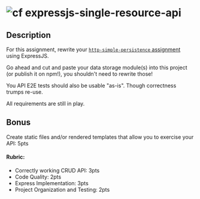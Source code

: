 ![cf](http://i.imgur.com/7v5ASc8.png) expressjs-single-resource-api
====

## Description

For this assignment, rewrite your [`http-simple-persistence` assignment](../../../http-simple-persistence/blob/master/LAB.md)
using ExpressJS.

Go ahead and cut and paste your data storage module(s) into this project (or publish it on npm!), you shouldn't
need to rewrite those!

You API E2E tests should also be usable "as-is". Though correctness trumps re-use.

All requirements are still in play.

## Bonus

Create static files and/or rendered templates that allow you to exercise your API: 5pts

#### Rubric:
* Correctly working CRUD API: 3pts
* Code Quality: 2pts
* Express Implementation: 3pts
* Project Organization and Testing: 2pts
